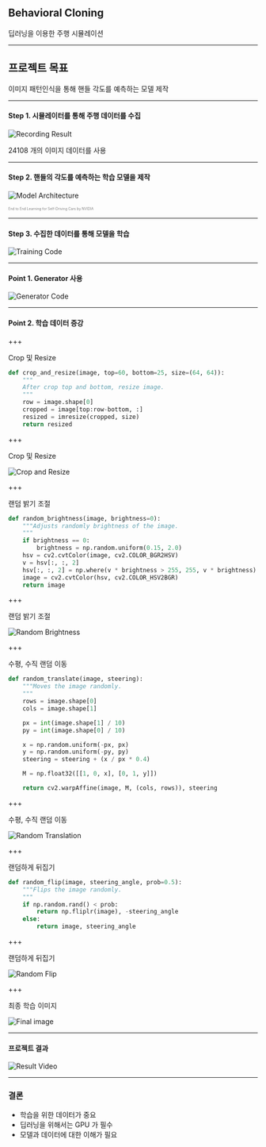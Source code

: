 ## Behavioral Cloning

딥러닝을 이용한 주행 시뮬레이션

---

## 프로젝트 목표

이미지 패턴인식을 통해 핸들 각도를 예측하는 모델 제작

---

#### Step 1. 시뮬레이터를 통해 주행 데이터를 수집

![Recording Result](assets/recording_result.jpg)

24108 개의 이미지 데이터를 사용

---

#### Step 2. 핸들의 각도를 예측하는 학습 모델을 제작

![Model Architecture](assets/model_architecture.jpg)

<span style="color:gray; font-size: 0.5em;">End to End Learning for Self-Driving Cars by NVIDIA</span>

---

#### Step 3. 수집한 데이터를 통해 모델을 학습

![Training Code](assets/training_code.jpg)

---

#### Point 1. Generator 사용

![Generator Code](assets/generator.jpg)

---

#### Point 2. 학습 데이터 증강

+++

Crop 및 Resize

```python
def crop_and_resize(image, top=60, bottom=25, size=(64, 64)):
    """
    After crop top and bottom, resize image.
    """
    row = image.shape[0]
    cropped = image[top:row-bottom, :]
    resized = imresize(cropped, size)
    return resized
```

+++

Crop 및 Resize

![Crop and Resize](assets/crop_resize.jpg)

+++

랜덤 밝기 조절

```python
def random_brightness(image, brightness=0):
    """Adjusts randomly brightness of the image.
    """
    if brightness == 0:
        brightness = np.random.uniform(0.15, 2.0)
    hsv = cv2.cvtColor(image, cv2.COLOR_BGR2HSV)
    v = hsv[:, :, 2]
    hsv[:, :, 2] = np.where(v * brightness > 255, 255, v * brightness)
    image = cv2.cvtColor(hsv, cv2.COLOR_HSV2BGR)
    return image
```

+++

랜덤 밝기 조절

![Random Brightness](assets/brightness.png)

+++

수평, 수직 랜덤 이동

```python
def random_translate(image, steering):
    """Moves the image randomly.
    """
    rows = image.shape[0]
    cols = image.shape[1]

    px = int(image.shape[1] / 10)
    py = int(image.shape[0] / 10)

    x = np.random.uniform(-px, px)
    y = np.random.uniform(-py, py)
    steering = steering + (x / px * 0.4)

    M = np.float32([[1, 0, x], [0, 1, y]])

    return cv2.warpAffine(image, M, (cols, rows)), steering
```

+++

수평, 수직 랜덤 이동

![Random Translation](assets/translation.png)

+++

랜덤하게 뒤집기

```python
def random_flip(image, steering_angle, prob=0.5):
    """Flips the image randomly.
    """
    if np.random.rand() < prob:
        return np.fliplr(image), -steering_angle
    else:
        return image, steering_angle
```

+++

랜덤하게 뒤집기

![Random Flip](assets/flip.png)

+++

최종 학습 이미지

![Final image](assets/final.png)

---

#### 프로젝트 결과

![Result Video](https://www.youtube.com/embed/p3Oqb_QXzZk)

---

### 결론

 - 학습을 위한 데이터가 중요
 - 딥러닝을 위해서는 GPU 가 필수
 - 모델과 데이터에 대한 이해가 필요
